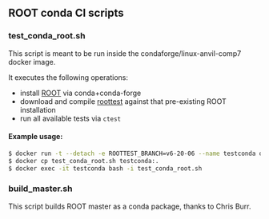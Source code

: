 ## ROOT conda CI scripts

### test\_conda\_root.sh

This script is meant to be run inside the condaforge/linux-anvil-comp7 docker image.

It executes the following operations:
- install [ROOT](github.com/root-project/root) via conda+conda-forge
- download and compile [roottest](http://github.com/root-project/roottest) against that pre-existing ROOT installation
- run all available tests via `ctest`

#### Example usage:

```bash
$ docker run -t --detach -e ROOTTEST_BRANCH=v6-20-06 --name testconda quay.io/condaforge/linux-anvil-cos7-cuda:10.2
$ docker cp test_conda_root.sh testconda:.
$ docker exec -it testconda bash -i test_conda_root.sh
```

### build_master.sh

This script builds ROOT master as a conda package, thanks to Chris Burr.
